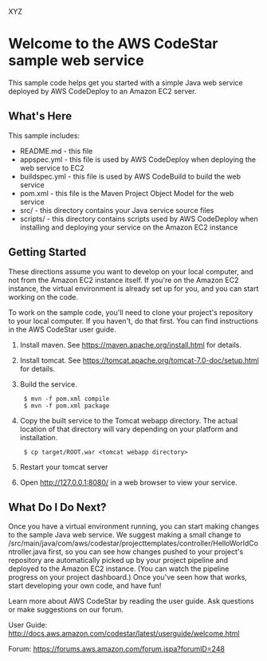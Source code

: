 XYZ

Welcome to the AWS CodeStar sample web service
==================================================

This sample code helps get you started with a simple Java web service
deployed by AWS CodeDeploy to an Amazon EC2 server.

What's Here
-----------

This sample includes:

* README.md - this file
* appspec.yml - this file is used by AWS CodeDeploy when deploying the web
  service to EC2
* buildspec.yml - this file is used by AWS CodeBuild to build the web
  service
* pom.xml - this file is the Maven Project Object Model for the web service
* src/ - this directory contains your Java service source files
* scripts/ - this directory contains scripts used by AWS CodeDeploy when
  installing and deploying your service on the Amazon EC2 instance


Getting Started
---------------

These directions assume you want to develop on your local computer, and not
from the Amazon EC2 instance itself. If you're on the Amazon EC2 instance, the
virtual environment is already set up for you, and you can start working on the
code.

To work on the sample code, you'll need to clone your project's repository to your
local computer. If you haven't, do that first. You can find instructions in the
AWS CodeStar user guide.

1. Install maven.  See https://maven.apache.org/install.html for details.

2. Install tomcat.  See https://tomcat.apache.org/tomcat-7.0-doc/setup.html for
   details.

3. Build the service.

        $ mvn -f pom.xml compile
        $ mvn -f pom.xml package

4. Copy the built service to the Tomcat webapp directory.  The actual
   location of that directory will vary depending on your platform and
   installation.

        $ cp target/ROOT.war <tomcat webapp directory>

4. Restart your tomcat server

5. Open http://127.0.0.1:8080/ in a web browser to view your service.

What Do I Do Next?
------------------

Once you have a virtual environment running, you can start making changes to
the sample Java web service. We suggest making a small change to
/src/main/java/com/aws/codestar/projecttemplates/controller/HelloWorldController.java
first, so you can see how changes pushed to your project's repository are automatically
picked up by your project pipeline and deployed to the Amazon EC2 instance. (You can watch
the pipeline progress on your project dashboard.) Once you've seen how that works, start
developing your own code, and have fun!

Learn more about AWS CodeStar by reading the user guide. Ask questions or make
suggestions on our forum.

User Guide: http://docs.aws.amazon.com/codestar/latest/userguide/welcome.html

Forum: https://forums.aws.amazon.com/forum.jspa?forumID=248
